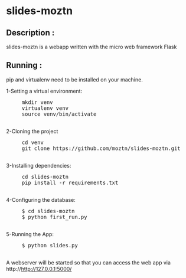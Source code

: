 slides-moztn
============

## Description :
slides-moztn is a webapp written with the micro web framework Flask
 
## Running :
pip and virtualenv need to be installed on your machine.

  1-Setting a virtual environment:
   <pre>
     mkdir venv
     virtualenv venv
     source venv/bin/activate
   </pre>

  2-Cloning the project
   <pre>
     cd venv
     git clone https://github.com/moztn/slides-moztn.git
   </pre>
 
  3-Installing dependencies:
   <pre>
     cd slides-moztn
     pip install -r requirements.txt
   </pre>

  4-Configuring the database:
   <pre>
     $ cd slides-moztn
     $ python first_run.py
   </pre>

  5-Running the App:
   <pre>
     $ python slides.py
   </pre>

  A webserver will be started so that you can access the web app via http://http://127.0.0.1:5000/


